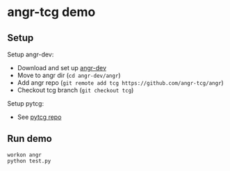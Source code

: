 angr-tcg demo
=============

## Setup

Setup angr-dev:
* Download and set up [angr-dev](https://github.com/angr/angr-dev)
* Move to angr dir (`cd angr-dev/angr`)
* Add angr repo (`git remote add tcg https://github.com/angr-tcg/angr`)
* Checkout tcg branch (`git checkout tcg`)

Setup pytcg:
* See [pytcg repo](https://github.com/angr-tcg/pytcg)

## Run demo

```
workon angr
python test.py
```
